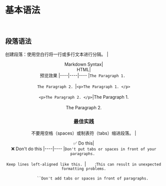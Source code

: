 # 基本语法
<br>

## 段落语法
创建段落：使用空白行将一行或多行文本进行分隔。
|<center>Markdown Syntax|<center>HTML|<center>预览效果
|----|----|----
|`The Paragraph 1. `<br><br>`The Paragraph 2. `|`<p>The Paragraph 1. </p>`<br><br>`<p>The Paragraph 2. </p>`|The Paragraph 1. <br><br>The Paragraph 2. 
<br>

### 最佳实践
不要用空格（spaces）或制表符（tabs）缩进段落。
|<center>✅ Do this|<center>❌ Don't do this
|----|----
|`Don't put tabs or spaces in front of your paragraphs. `<br><br>`Keep lines left-aligned like this. `|`    `;`This can result in unexpected formatting problems.`<br><br>`        ``Don't add tabs or spaces in front of paragraphs.`

<link rel="stylesheet" type="text/css" href="resource/main.css">